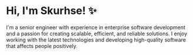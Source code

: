 # Hi, I'm Skurhse! ✨

I'm a senior engineer with experience in enterprise software development and a passion for creating scalable, efficient, and reliable solutions. I enjoy working with the latest technologies and developing high-quality software that affects people positively.
